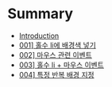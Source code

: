 # Summary

* [Introduction](README.md)
* [001\] 홀수 li에 배경색 넣기](001-홀수-li에-배경색-넣기.md)
* [002\] 마우스 관련 이벤트](002-마우스-관련-이벤트.md)
* [003\] 홀수 li + 마우스 이벤트](003-홀수li-마우스온.md)
* [004\] 특정 반복 배경 지정](004-특정-반복-배경-지정.md)
